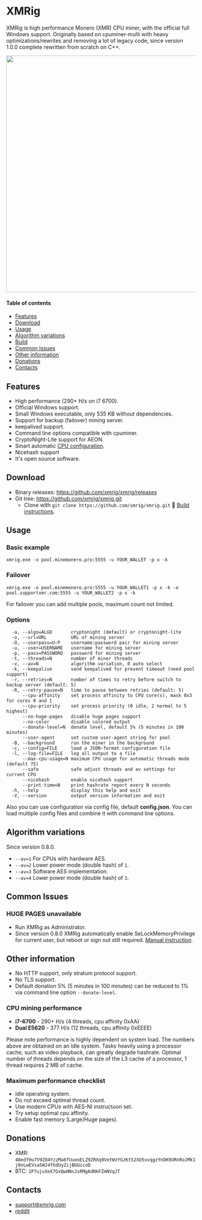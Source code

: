 # XMRig
XMRig is high performance Monero (XMR) CPU miner, with the official full Windows support.
Originally based on cpuminer-multi with heavy optimizations/rewrites and removing a lot of legacy code, since version 1.0.0 complete rewritten from scratch on C++.

<img src="https://i.imgur.com/OXoB10D.png" width="628" >

#### Table of contents
* [Features](#features)
* [Download](#download)
* [Usage](#usage)
* [Algorithm variations](#algorithm-variations)
* [Build](https://github.com/xmrig/xmrig/wiki/Build)
* [Common Issues](#common-issues)
* [Other information](#other-information)
* [Donations](#donations)
* [Contacts](#contacts)

## Features
* High performance (290+ H/s on i7 6700).
* Official Windows support.
* Small Windows executable, only 535 KB without dependencies.
* Support for backup (failover) mining server.
* keepalived support.
* Command line options compatible with cpuminer.
* CryptoNight-Lite support for AEON.
* Smart automatic [CPU configuration](https://github.com/xmrig/xmrig/wiki/Threads).
* Nicehash support
* It's open source software.

## Download
* Binary releases: https://github.com/xmrig/xmrig/releases
* Git tree: https://github.com/xmrig/xmrig.git
  * Clone with `git clone https://github.com/xmrig/xmrig.git` :hammer: [Build instructions](https://github.com/xmrig/xmrig/wiki/Build).

## Usage
### Basic example
```
xmrig.exe -o pool.minemonero.pro:5555 -u YOUR_WALLET -p x -k
```

### Failover
```
xmrig.exe -o pool.minemonero.pro:5555 -u YOUR_WALLET1 -p x -k -o pool.supportxmr.com:5555 -u YOUR_WALLET2 -p x -k
```
For failover you can add multiple pools, maximum count not limited.

### Options
```
  -a, --algo=ALGO       cryptonight (default) or cryptonight-lite
  -o, --url=URL         URL of mining server
  -O, --userpass=U:P    username:password pair for mining server
  -u, --user=USERNAME   username for mining server
  -p, --pass=PASSWORD   password for mining server
  -t, --threads=N       number of miner threads
  -v, --av=N            algorithm variation, 0 auto select
  -k, --keepalive       send keepalived for prevent timeout (need pool support)
  -r, --retries=N       number of times to retry before switch to backup server (default: 5)
  -R, --retry-pause=N   time to pause between retries (default: 5)
      --cpu-affinity    set process affinity to CPU core(s), mask 0x3 for cores 0 and 1
      --cpu-priority    set process priority (0 idle, 2 normal to 5 highest)
      --no-huge-pages   disable huge pages support
      --no-color        disable colored output
      --donate-level=N  donate level, default 5% (5 minutes in 100 minutes)
      --user-agent      set custom user-agent string for pool
  -B, --background      run the miner in the background
  -c, --config=FILE     load a JSON-format configuration file
  -l, --log-file=FILE   log all output to a file
      --max-cpu-usage=N maximum CPU usage for automatic threads mode (default 75)
      --safe            safe adjust threads and av settings for current CPU
      --nicehash        enable nicehash support
      --print-time=N    print hashrate report every N seconds
  -h, --help            display this help and exit
  -V, --version         output version information and exit
```

Also you can use configuration via config file, default **config.json**. You can load multiple config files and combine it with command line options.

## Algorithm variations
Since version 0.8.0.
* `--av=1` For CPUs with hardware AES.
* `--av=2` Lower power mode (double hash) of `1`.
* `--av=3` Software AES implementation.
* `--av=4` Lower power mode (double hash) of `3`.

## Common Issues
### HUGE PAGES unavailable
* Run XMRig as Administrator.
* Since version 0.8.0 XMRig automatically enable SeLockMemoryPrivilege for current user, but reboot or sign out still required. [Manual instruction](https://msdn.microsoft.com/en-gb/library/ms190730.aspx).

## Other information
* No HTTP support, only stratum protocol support.
* No TLS support.
* Default donation 5% (5 minutes in 100 minutes) can be reduced to 1% via command line option `--donate-level`.


### CPU mining performance
* **i7-6700** - 290+ H/s (4 threads, cpu affinity 0xAA)
* **Dual E5620** - 377 H/s (12 threads, cpu affinity 0xEEEE)

Please note performance is highly dependent on system load. The numbers above are obtained on an idle system. Tasks heavily using a processor cache, such as video playback, can greatly degrade hashrate. Optimal number of threads depends on the size of the L3 cache of a processor, 1 thread requires 2 MB of cache.

### Maximum performance checklist
* Idle operating system.
* Do not exceed optimal thread count.
* Use modern CPUs with AES-NI instructuon set.
* Try setup optimal cpu affinity.
* Enable fast memory (Large/Huge pages).

## Donations
* XMR: `48edfHu7V9Z84YzzMa6fUueoELZ9ZRXq9VetWzYGzKt52XU5xvqgzYnDK9URnRoJMk1j8nLwEVsaSWJ4fhdUyZijBGUicoD`
* BTC: `1P7ujsXeX7GxQwHNnJsRMgAdNkFZmNVqJT`

## Contacts
* support@xmrig.com
* [reddit](https://www.reddit.com/user/XMRig/)

